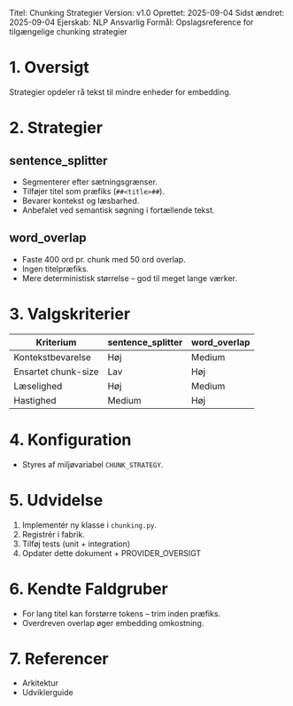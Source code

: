 Titel: Chunking Strategier
Version: v1.0
Oprettet: 2025-09-04
Sidst ændret: 2025-09-04
Ejerskab: NLP Ansvarlig
Formål: Opslagsreference for tilgængelige chunking strategier

# 1. Oversigt
Strategier opdeler rå tekst til mindre enheder for embedding.

# 2. Strategier
## sentence_splitter
- Segmenterer efter sætningsgrænser.
- Tilføjer titel som præfiks (`##<title>##`).
- Bevarer kontekst og læsbarhed.
- Anbefalet ved semantisk søgning i fortællende tekst.

## word_overlap
- Faste 400 ord pr. chunk med 50 ord overlap.
- Ingen titelpræfiks.
- Mere deterministisk størrelse – god til meget lange værker.

# 3. Valgskriterier
| Kriterium | sentence_splitter | word_overlap |
|-----------|------------------|--------------|
| Kontekstbevarelse | Høj | Medium |
| Ensartet chunk-size | Lav | Høj |
| Læselighed | Høj | Medium |
| Hastighed | Medium | Høj |

# 4. Konfiguration
- Styres af miljøvariabel `CHUNK_STRATEGY`.

# 5. Udvidelse
1. Implementér ny klasse i `chunking.py`.
2. Registrér i fabrik.
3. Tilføj tests (unit + integration)
4. Opdater dette dokument + PROVIDER_OVERSIGT

# 6. Kendte Faldgruber
- For lang titel kan forstørre tokens – trim inden præfiks.
- Overdreven overlap øger embedding omkostning.

# 7. Referencer
- Arkitektur
- Udviklerguide
